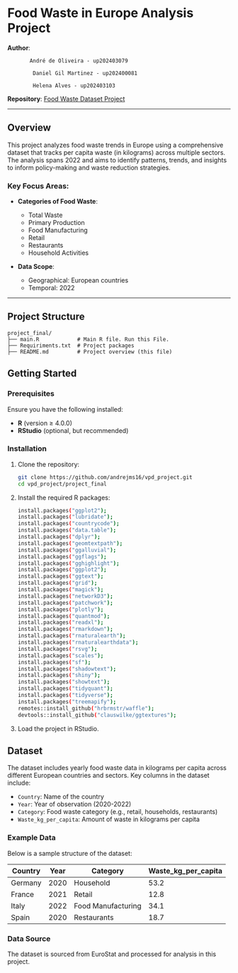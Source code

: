 # Food Waste in Europe Analysis Project  

**Author**: 
           
           André de Oliveira - up202403079

            Daniel Gil Martinez - up202400081
            
            Helena Alves - up202403103
            
**Repository**: [Food Waste Dataset Project](https://github.com/andrejms16/vpd_project/tree/main/project_final)  

---

## Overview  

This project analyzes food waste trends in Europe using a comprehensive dataset that tracks per capita waste (in kilograms) across multiple sectors. The analysis spans 2022 and aims to identify patterns, trends, and insights to inform policy-making and waste reduction strategies.

### Key Focus Areas:  
- **Categories of Food Waste**:  
  - Total Waste  
  - Primary Production  
  - Food Manufacturing  
  - Retail  
  - Restaurants  
  - Household Activities  

- **Data Scope**:  
  - Geographical: European countries  
  - Temporal: 2022  

---

## Project Structure  

```plaintext
project_final/
├── main.R            # Main R file. Run this File.
├── Requiriments.txt  # Project packages
├── README.md         # Project overview (this file)
```
## Getting Started  

### Prerequisites  
Ensure you have the following installed:  
- **R** (version ≥ 4.0.0)  
- **RStudio** (optional, but recommended)  

### Installation  
1. Clone the repository:  
   ```bash
   git clone https://github.com/andrejms16/vpd_project.git
   cd vpd_project/project_final

2. Install the required R packages:
   ```bash
   install.packages("ggplot2");
   install.packages("lubridate");
   install.packages("countrycode");
   install.packages("data.table");
   install.packages("dplyr");
   install.packages("geomtextpath");
   install.packages("ggalluvial");
   install.packages("ggflags");
   install.packages("gghighlight");
   install.packages("ggplot2");
   install.packages("ggtext");
   install.packages("grid");
   install.packages("magick");
   install.packages("networkD3");
   install.packages("patchwork");
   install.packages("plotly");
   install.packages("quantmod"); 
   install.packages("readxl");
   install.packages("rmarkdown");
   install.packages("rnaturalearth");
   install.packages("rnaturalearthdata");
   install.packages("rsvg");
   install.packages("scales");
   install.packages("sf");
   install.packages("shadowtext");
   install.packages("shiny");
   install.packages("showtext");
   install.packages("tidyquant");
   install.packages("tidyverse");
   install.packages("treemapify");
   remotes::install_github("hrbrmstr/waffle");
   devtools::install_github("clauswilke/ggtextures");

3. Load the project in RStudio.

## Dataset  

The dataset includes yearly food waste data in kilograms per capita across different European countries and sectors. Key columns in the dataset include:  

- `Country`: Name of the country  
- `Year`: Year of observation (2020-2022)  
- `Category`: Food waste category (e.g., retail, households, restaurants)  
- `Waste_kg_per_capita`: Amount of waste in kilograms per capita  

### Example Data  

Below is a sample structure of the dataset:  

| Country      | Year | Category             | Waste_kg_per_capita |  
|--------------|------|----------------------|---------------------|  
| Germany      | 2020 | Household            | 53.2                |  
| France       | 2021 | Retail               | 12.8                |  
| Italy        | 2022 | Food Manufacturing   | 34.1                |  
| Spain        | 2020 | Restaurants          | 18.7                |  

### Data Source  
The dataset is sourced from EuroStat and processed for analysis in this project.  
